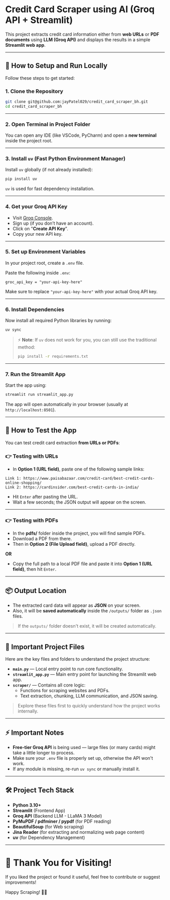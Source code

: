 # Credit Card Scraper using AI (Groq API + Streamlit)

This project extracts credit card information either from **web URLs** or **PDF documents** using **LLM (Groq API)** and displays the results in a simple **Streamlit web app**.

---

## 🚀 How to Setup and Run Locally

Follow these steps to get started:

### 1. Clone the Repository

```bash
git clone git@github.com:jayPatel029/credit_card_scraper_bh.git
cd credit_card_scraper_bh
```

---

### 2. Open Terminal in Project Folder

You can open any IDE (like VSCode, PyCharm) and open a **new terminal** inside the project root.

---

### 3. Install `uv` (Fast Python Environment Manager)

Install `uv` globally (if not already installed):

```bash
pip install uv
```

`uv` is used for fast dependency installation.

---

### 4. Get your Groq API Key

- Visit [Groq Console](https://console.groq.com/home).
- Sign up (if you don’t have an account).
- Click on "**Create API Key**".
- Copy your new API key.

---

### 5. Set up Environment Variables

In your project root, create a `.env` file.

Paste the following inside `.env`:

```env
groc_api_key = "your-api-key-here"
```

Make sure to replace `"your-api-key-here"` with your actual Groq API key.

---

### 6. Install Dependencies

Now install all required Python libraries by running:

```bash
uv sync
```

> ⚡ **Note**: If `uv` does not work for you, you can still use the traditional method:
> 
> ```bash
> pip install -r requirements.txt
> ```

---

### 7. Run the Streamlit App

Start the app using:

```bash
streamlit run streamlit_app.py
```

The app will open automatically in your browser (usually at `http://localhost:8501`).

---

## 🧪 How to Test the App

You can test credit card extraction **from URLs or PDFs**:

### 👉 Testing with URLs

- In **Option 1 (URL field)**, paste one of the following sample links:

```
Link 1: https://www.paisabazaar.com/credit-card/best-credit-cards-online-shopping/
Link 2: https://cardinsider.com/best-credit-cards-in-india/
```

- Hit `Enter` after pasting the URL.
- Wait a few seconds; the JSON output will appear on the screen.

---

### 👉 Testing with PDFs

- In the **pdfs/** folder inside the project, you will find sample PDFs.
- Download a PDF from there.
- Then in **Option 2 (File Upload field)**, upload a PDF directly.

**OR**

- Copy the full path to a local PDF file and paste it into **Option 1 (URL field)**, then hit `Enter`.

---

## 📦 Output Location

- The extracted card data will appear as **JSON** on your screen.
- Also, it will be **saved automatically** inside the `/outputs/` folder as `.json` files.

> If the `outputs/` folder doesn't exist, it will be created automatically.

---

## 📂 Important Project Files

Here are the key files and folders to understand the project structure:

- **`main.py`** — Local entry point to run core functionality.
- **`streamlit_app.py`** — Main entry point for launching the Streamlit web app.
- **`scraper/`** — Contains all core logic:
  - Functions for scraping websites and PDFs.
  - Text extraction, chunking, LLM communication, and JSON saving.

> Explore these files first to quickly understand how the project works internally.

---

## ⚡ Important Notes

- **Free-tier Groq API** is being used — large files (or many cards) might take a little longer to process.
- Make sure your `.env` file is properly set up, otherwise the API won't work.
- If any module is missing, re-run `uv sync` or manually install it.

---

## 🛠️ Project Tech Stack

- **Python 3.10+**
- **Streamlit** (Frontend App)
- **Groq API** (Backend LLM - LLaMA 3 Model)
- **PyMuPDF / pdfminer / pypdf** (for PDF reading)
- **BeautifulSoup** (for Web scraping)
- **Jina Reader** (for extracting and normalizing web page content)
- **uv** (for Dependency Management)

---

# 🙏 Thank You for Visiting!

If you liked the project or found it useful, feel free to contribute or suggest improvements!

Happy Scraping! 🧹🚀
